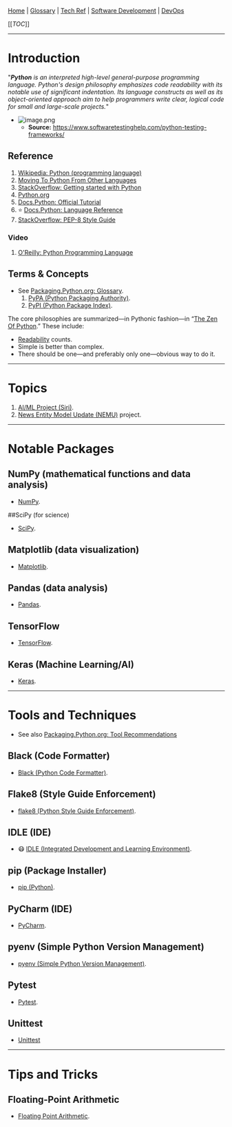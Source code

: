[Home](/Slalom-LLC/Slalom-Consulting) | [Glossary](/Glossary) | [Tech Ref](/Tech-Ref) | [Software Development](/Tech-Ref/Software-Development) | [DevOps](/Tech-Ref/Software-Development/DevOps-\(Development-and-IT-Operations\))

[[_TOC_]]

---
# Introduction
"_***Python*** is an interpreted high-level general-purpose programming language. Python's design philosophy emphasizes code readability with its notable use of significant indentation. Its language constructs as well as its object-oriented approach aim to help programmers write clear, logical code for small and large-scale projects._"
- ![image.png](/.attachments/image-9289f41e-1a34-4f5f-b606-e972dd43b529.png)
   - **Source:** https://www.softwaretestinghelp.com/python-testing-frameworks/

## Reference
1. [Wikipedia: Python (programming language)](https://en.wikipedia.org/wiki/Python_(programming_language))
1. [Moving To Python From Other Languages](https://wiki.python.org/moin/MovingToPythonFromOtherLanguages)
1. [StackOverflow: Getting started with Python](https://stackoverflow.blog/2021/07/14/getting-started-with-python/)
1. [Python.org](https://www.python.org/about/gettingstarted/)
1. [Docs.Python: Official Tutorial](https://docs.python.org/3/tutorial/)
1. :star: [Docs.Python: Language Reference](https://docs.python.org/3/reference/index.html)
1. [StackOverflow: PEP-8 Style Guide](https://stackoverflow.blog/2021/07/14/getting-started-with-python/#:~:text=Following%20the%20official-,PEP%2D8%20Style%20Guide,-will%20make%20your)

### Video
1. [O'Reilly: Python Programming Language](https://learning.oreilly.com/videos/python-programming-language/9780134217314/9780134217314-PYMC_01_01/)

## Terms & Concepts
- See [Packaging.Python.org: Glossary](https://packaging.python.org/en/latest/glossary/).
   1. [PyPA (Python Packaging Authority)](/Tech-Ref/Software-Development/Python/PyPA-\(Python-Packaging-Authority\)).
   1. [PyPI (Python Package Index)](/Tech-Ref/Software-Development/Python/PyPI-\(Python-Package-Index\)).

The core philosophies are summarized—in Pythonic fashion—in “[The Zen Of Python](https://en.wikipedia.org/wiki/Zen_of_Python).” These include:

   - [Readability](https://docs.python-guide.org/writing/style/) counts.
   - Simple is better than complex.
   - There should be one—and preferably only one—obvious way to do it.

---
# Topics
1. [AI/ML Project (Siri)](/Clients/Apple/FruitCo-\(Apple\)/AI%2DML-Project-\(Siri\)).
1. [News Entity Model Update (NEMU)](/Clients/Apple/FruitCo-\(Apple\)/FruitCo-FnB/NEMU-\(News-Entity-Model-Update\)) project.

---
# Notable Packages

## NumPy (mathematical functions and data analysis)
- [NumPy](https://numpy.org/).

##SciPy (for science)
- [SciPy](https://www.scipy.org/).

## Matplotlib (data visualization)
- [Matplotlib](http://matplotlib.org/).

## Pandas (data analysis)
- [Pandas](https://pandas.pydata.org/).

## TensorFlow
- [TensorFlow](https://www.tensorflow.org/).

## Keras (Machine Learning/AI)
- [Keras](https://keras.io/).

---
# Tools and Techniques
- See also [Packaging.Python.org: Tool Recommendations](https://packaging.python.org/en/latest/guides/tool-recommendations/)

## Black (Code Formatter)
- [Black (Python Code Formatter)](/Tech-Ref/Software-Development/Python/Black-\(Python-Code-Formatter\)).

## Flake8 (Style Guide Enforcement)
- [flake8 (Python Style Guide Enforcement)](/Tech-Ref/Software-Development/Python/Flake8-\(Python-Style-Guide-Enforcement\)).

## IDLE (IDE)
- :mask: [IDLE (Integrated Development and Learning Environment)](/Tech-Ref/Software-Development/Python/IDLE-\(Integrated-Development-and-Learning-Environment\)).

## pip (Package Installer)
- [pip (Python)](/Tech-Ref/Software-Development/Python/pip-\(Python\)).

## PyCharm (IDE)
- [PyCharm](/Tech-Ref/Software-Development/Python/PyCharm).

## pyenv (Simple Python Version Management)
- [pyenv (Simple Python Version Management)](/Tech-Ref/Software-Development/Python/pyenv-\(Simple-Python-Version-Management\)).

## Pytest
- [Pytest](/Tech-Ref/Software-Development/Python/Pytest).

## Unittest
- [Unittest](/Tech-Ref/Software-Development/Python/Unittest)

---
# Tips and Tricks

## Floating-Point Arithmetic
- [Floating Point Arithmetic](/Tech-Ref/Software-Development/Floating%2DPoint-Arithmetic).
